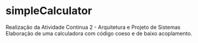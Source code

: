 # simpleCalculator

Realização da Atividade Continua 2 - Arquitetura e Projeto de Sistemas
Elaboração de uma calculadora com código coeso e de baixo acoplamento.

